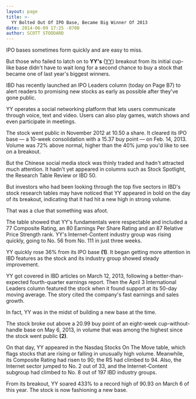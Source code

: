 ```yaml
---
layout: page
title: >-
  YY Bolted Out Of IPO Base, Became Big Winner Of 2013
date: 2014-06-09 17:25 -0700
author: SCOTT STODDARD
---
```





IPO bases sometimes form quickly and are easy to miss.

  

But those who failed to latch on to **YY's** ([YY](https://research.investors.com/quote.aspx?symbol=YY)) breakout from its initial cup-like base didn't have to wait long for a second chance to buy a stock that became one of last year's biggest winners.

  

IBD has recently launched an IPO Leaders column (today on Page B7) to alert readers to promising new stocks as early as possible after they've gone public.

  

YY operates a social networking platform that lets users communicate through voice, text and video. Users can also play games, watch shows and even participate in meetings.

  

The stock went public in November 2012 at 10.50 a share. It cleared its IPO base — a 10-week consolidation with a 15.37 buy point — on Feb. 14, 2013. Volume was 72% above normal, higher than the 40% jump you'd like to see on a breakout.

  

But the Chinese social media stock was thinly traded and hadn't attracted much attention. It hadn't yet appeared in columns such as Stock Spotlight, the Research Table Review or IBD 50.

  

But investors who had been looking through the top five sectors in IBD's stock research tables may have noticed that YY appeared in bold on the day of its breakout, indicating that it had hit a new high in strong volume.

  

That was a clue that something was afoot.

  

The table showed that YY's fundamentals were respectable and included a 77 Composite Rating, an 80 Earnings Per Share Rating and an 87 Relative Price Strength rank. YY's Internet-Content industry group was rising quickly, going to No. 56 from No. 111 in just three weeks.

  

YY quickly rose 36% from its IPO base **(1)**. It began getting more attention in IBD features as the stock and its industry group showed steady improvement.

  

YY got covered in IBD articles on March 12, 2013, following a better-than-expected fourth-quarter earnings report. Then the April 3 International Leaders column featured the stock when it found support at its 50-day moving average. The story cited the company's fast earnings and sales growth.

  

In fact, YY was in the midst of building a new base at the time.

  

The stock broke out above a 20.99 buy point of an eight-week cup-without-handle base on May 6, 2013, in volume that was among the highest since the stock went public **(2)**.

  

On that day, YY appeared in the Nasdaq Stocks On The Move table, which flags stocks that are rising or falling in unusually high volume. Meanwhile, its Composite Rating had risen to 90; the RS had climbed to 94. Also, the Internet sector jumped to No. 2 out of 33, and the Internet-Content subgroup had climbed to No. 8 out of 197 IBD industry groups.

  

From its breakout, YY soared 433% to a record high of 90.93 on March 6 of this year. The stock is now fashioning a new base.




